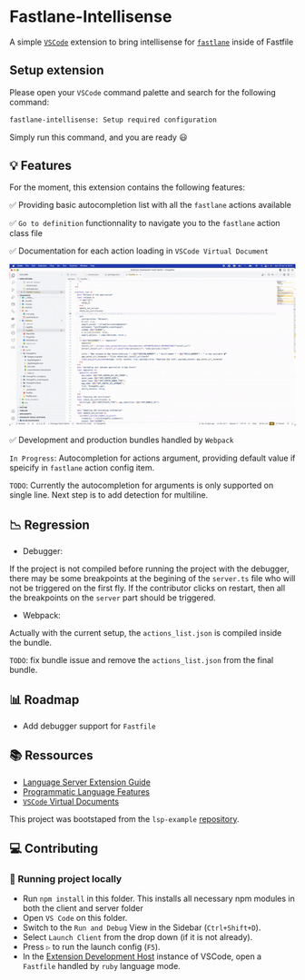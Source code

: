 # Fastlane-Intellisense

A simple [`VSCode`](https://code.visualstudio.com/) extension to bring intellisense for [`fastlane`](https://docs.fastlane.tools/) inside of Fastfile

## Setup extension

Please open your `VSCode` command palette and search for the following command:

```txt
fastlane-intellisense: Setup required configuration
```

Simply run this command, and you are ready 😃

## 💡 Features

For the moment, this extension contains the following features:

✅ Providing basic autocompletion list with all the `fastlane` actions available

✅ `Go to definition` functionnality to navigate you to the `fastlane` action class file

✅ Documentation for each action loading in `VSCode Virtual Document`

![Alt Text](./assets/doc.gif)

✅ Development and production bundles handled by `Webpack`

`In Progress`: Autocompletion for actions argument, providing default value if speicify in `fastlane` action config item.

`TODO`: Currently the autocompletion for arguments is only supported on single line. Next step is to add detection for multiline.

## 📉 Regression

- Debugger:

If the project is not compiled before running the project with the debugger, there may be some breakpoints at the begining of the `server.ts` file who will not be triggered on the first fly. If the contributor clicks on restart, then all the breakpoints on the `server` part should be triggered.

- Webpack:

Actually with the current setup, the `actions_list.json` is compiled inside the bundle.

`TODO`: fix bundle issue and remove the `actions_list.json` from the final bundle.

## 📊 Roadmap

- Add debugger support for `Fastfile`

## 📚 Ressources

- [Language Server Extension Guide](https://code.visualstudio.com/api/language-extensions/language-server-extension-guide)
- [Programmatic Language Features](https://code.visualstudio.com/api/language-extensions/programmatic-language-features)
- [`VSCode` Virtual Documents](https://code.visualstudio.com/api/extension-guides/virtual-documents)

This project was bootstaped from the `lsp-example` [repository](https://github.com/microsoft/vscode-extension-samples/tree/main/lsp-sample).

## 💻 Contributing

### 🧰 Running project locally

- Run `npm install` in this folder. This installs all necessary npm modules in both the client and server folder
- Open `VS Code` on this folder.
- Switch to the `Run and Debug` View in the Sidebar (`Ctrl+Shift+D`).
- Select `Launch Client` from the drop down (if it is not already).
- Press `▷` to run the launch config (`F5`).
- In the [Extension Development Host](https://code.visualstudio.com/api/get-started/your-first-extension#:~:text=Then%2C%20inside%20the%20editor%2C%20press%20F5.%20This%20will%20compile%20and%20run%20the%20extension%20in%20a%20new%20Extension%20Development%20Host%20window.) instance of VSCode, open a `Fastfile` handled by `ruby` language mode.
